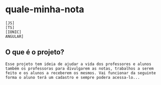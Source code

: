 # quale-minha-nota
```
[JS]
[TS]
[IONIC]
ANGULAR]
```

## O que é o projeto?

```
Esse projeto tem ideia de ajudar a vida dos professores e alunos também os professoras para divulgarem as notas, trabalhos a serem feito e os alunos a receberem os mesmos. Vai funcionar da seguinte forma o aluno terá um cadastro e sempre podera acessa-lo...
```

